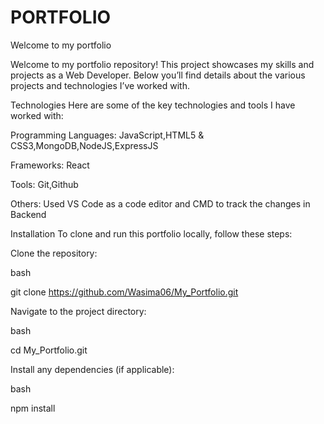 # PORTFOLIO

Welcome to my portfolio

Welcome to my portfolio repository! This project showcases my skills and projects as a Web Developer. Below you’ll find details about the various projects and technologies I’ve worked with.

Technologies Here are some of the key technologies and tools I have worked with:

Programming Languages: JavaScript,HTML5 & CSS3,MongoDB,NodeJS,ExpressJS

Frameworks: React

Tools: Git,Github

Others: Used VS Code as a code editor and CMD to track the changes in Backend

Installation To clone and run this portfolio locally, follow these steps:

Clone the repository:

bash

git clone https://github.com/Wasima06/My_Portfolio.git

Navigate to the project directory:

bash

cd My_Portfolio.git

Install any dependencies (if applicable):

bash

npm install
